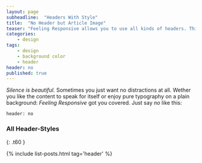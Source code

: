 ```yaml
---
layout: page
subheadline:  "Headers With Style"
title:  "No Header but Article Image"
teaser: "Feeling Responsive allows you to use all kinds of headers. This example shows <em>no</em> header but a centered image above the headline."
categories:
    - design
tags:
    - design
    - background color
    - header
header: no
published: true
---
```

*Silence is beautiful.* Sometimes you just want no distractions at all. Wether you like the content to speak for itself or enjoy pure typography on a plain background: *Feeling Responsive* got you covered. Just say *no* like this:

~~~
header: no
~~~


### All Header-Styles
{: .t60 }

{% include list-posts.html tag='header' %}
